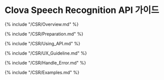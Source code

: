 # Clova Speech Recognition API 가이드

{% include "/CSR/Overview.md" %}

{% include "/CSR/Preparation.md" %}

{% include "/CSR/Using_API.md" %}

{% include "/CSR/UX_Guideline.md" %}

{% include "/CSR/Handle_Error.md" %}

{% include "/CSR/Examples.md" %}
